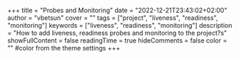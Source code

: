 +++
title = "Probes and Monitoring"
date = "2022-12-21T23:43:02+02:00"
author = "vbetsun"
cover = ""
tags = ["project", "liveness", "readiness", "monitoring"]
keywords = ["liveness", "readiness", "monitoring"]
description = "How to add liveness, readiness probes and monitoring to the project?s"
showFullContent = false
readingTime = true
hideComments = false
color = "" #color from the theme settings
+++
